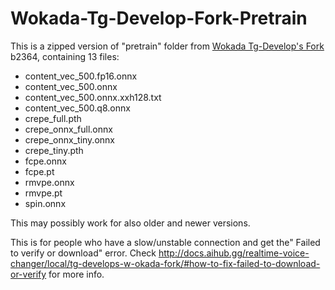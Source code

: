 # Wokada-Tg-Develop-Fork-Pretrain

This is a zipped version of "pretrain" folder from [Wokada Tg-Develop's Fork](https://github.com/tg-develop/voice-changer) b2364, containing 13 files:
- content_vec_500.fp16.onnx
- content_vec_500.onnx
- content_vec_500.onnx.xxh128.txt
- content_vec_500.q8.onnx
- crepe_full.pth
- crepe_onnx_full.onnx
- crepe_onnx_tiny.onnx
- crepe_tiny.pth
- fcpe.onnx
- fcpe.pt
- rmvpe.onnx
- rmvpe.pt
- spin.onnx

This may possibly work for also older and newer versions.

This is for people who have a slow/unstable connection and get the" Failed to verify or download" error. Check http://docs.aihub.gg/realtime-voice-changer/local/tg-develops-w-okada-fork/#how-to-fix-failed-to-download-or-verify for more info.
